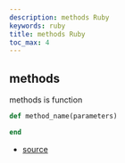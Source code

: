 ```yaml
---
description: methods Ruby
keywords: ruby
title: methods Ruby
toc_max: 4
---
```


## methods

methods is function

```ruby
def method_name(parameters)

end
```

* [source](https://ruby-doc.org/core-2.2.0/Method.html)
